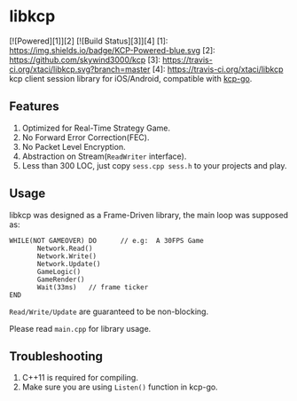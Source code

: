 # libkcp
[![Powered][1]][2] [![Build Status][3]][4]
[1]: https://img.shields.io/badge/KCP-Powered-blue.svg
[2]: https://github.com/skywind3000/kcp
[3]: https://travis-ci.org/xtaci/libkcp.svg?branch=master
[4]: https://travis-ci.org/xtaci/libkcp
kcp client session library for iOS/Android, compatible with [kcp-go](https://github.com/xtaci/kcp-go).

## Features
1. Optimized for Real-Time Strategy Game.
2. No Forward Error Correction(FEC).
3. No Packet Level Encryption.
4. Abstraction on Stream(```ReadWriter``` interface).
5. Less than 300 LOC, just copy ```sess.cpp sess.h``` to your projects and play.

## Usage
libkcp was designed as a Frame-Driven library, the main loop was supposed as:
```
WHILE(NOT GAMEOVER) DO      // e.g:  A 30FPS Game
       Network.Read()
       Network.Write()
       Network.Update()
       GameLogic()
       GameRender()
       Wait(33ms)   // frame ticker
END
```

```Read/Write/Update``` are guaranteed to be non-blocking.

Please read ```main.cpp``` for library usage.

## Troubleshooting
1. C++11 is required for compiling.
2. Make sure you are using ```Listen()``` function in kcp-go.
